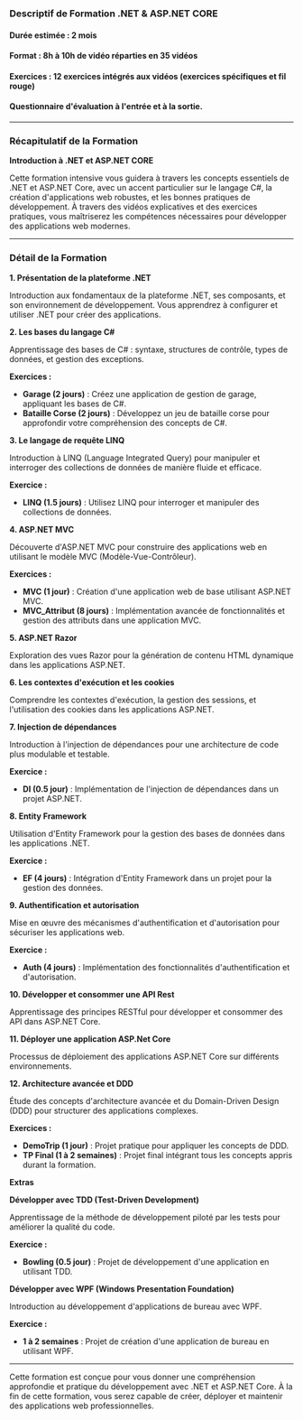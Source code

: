 ### Descriptif de Formation .NET & ASP.NET CORE

#### Durée estimée : 2 mois
#### Format : 8h à 10h de vidéo réparties en 35 vidéos
#### Exercices : 12 exercices intégrés aux vidéos (exercices spécifiques et fil rouge)
#### Questionnaire d'évaluation à l'entrée et à la sortie.

---

### Récapitulatif de la Formation

**Introduction à .NET et ASP.NET CORE**

Cette formation intensive vous guidera à travers les concepts essentiels de .NET et ASP.NET Core, avec un accent particulier sur le langage C#, la création d'applications web robustes, et les bonnes pratiques de développement. À travers des vidéos explicatives et des exercices pratiques, vous maîtriserez les compétences nécessaires pour développer des applications web modernes.

---

### Détail de la Formation

**1. Présentation de la plateforme .NET**

Introduction aux fondamentaux de la plateforme .NET, ses composants, et son environnement de développement. Vous apprendrez à configurer et utiliser .NET pour créer des applications.

**2. Les bases du langage C#**

Apprentissage des bases de C# : syntaxe, structures de contrôle, types de données, et gestion des exceptions. 

**Exercices :**
   - **Garage (2 jours)** : Créez une application de gestion de garage, appliquant les bases de C#.
   - **Bataille Corse (2 jours)** : Développez un jeu de bataille corse pour approfondir votre compréhension des concepts de C#.

**3. Le langage de requête LINQ**

Introduction à LINQ (Language Integrated Query) pour manipuler et interroger des collections de données de manière fluide et efficace.

**Exercice :**
   - **LINQ (1.5 jours)** : Utilisez LINQ pour interroger et manipuler des collections de données.

**4. ASP.NET MVC**

Découverte d'ASP.NET MVC pour construire des applications web en utilisant le modèle MVC (Modèle-Vue-Contrôleur).

**Exercices :**
   - **MVC (1 jour)** : Création d'une application web de base utilisant ASP.NET MVC.
   - **MVC_Attribut (8 jours)** : Implémentation avancée de fonctionnalités et gestion des attributs dans une application MVC.

**5. ASP.NET Razor**

Exploration des vues Razor pour la génération de contenu HTML dynamique dans les applications ASP.NET.

**6. Les contextes d'exécution et les cookies**

Comprendre les contextes d'exécution, la gestion des sessions, et l'utilisation des cookies dans les applications ASP.NET.

**7. Injection de dépendances**

Introduction à l'injection de dépendances pour une architecture de code plus modulable et testable.

**Exercice :**
   - **DI (0.5 jour)** : Implémentation de l'injection de dépendances dans un projet ASP.NET.

**8. Entity Framework**

Utilisation d'Entity Framework pour la gestion des bases de données dans les applications .NET.

**Exercice :**
   - **EF (4 jours)** : Intégration d'Entity Framework dans un projet pour la gestion des données.

**9. Authentification et autorisation**

Mise en œuvre des mécanismes d'authentification et d'autorisation pour sécuriser les applications web.

**Exercice :**
   - **Auth (4 jours)** : Implémentation des fonctionnalités d'authentification et d'autorisation.

**10. Développer et consommer une API Rest**

Apprentissage des principes RESTful pour développer et consommer des API dans ASP.NET Core.

**11. Déployer une application ASP.Net Core**

Processus de déploiement des applications ASP.NET Core sur différents environnements.

**12. Architecture avancée et DDD**

Étude des concepts d'architecture avancée et du Domain-Driven Design (DDD) pour structurer des applications complexes.

**Exercices :**
   - **DemoTrip (1 jour)** : Projet pratique pour appliquer les concepts de DDD.
   - **TP Final (1 à 2 semaines)** : Projet final intégrant tous les concepts appris durant la formation.

**Extras**

**Développer avec TDD (Test-Driven Development)**

Apprentissage de la méthode de développement piloté par les tests pour améliorer la qualité du code.

**Exercice :**
   - **Bowling (0.5 jour)** : Projet de développement d'une application en utilisant TDD.


**Développer avec WPF (Windows Presentation Foundation)**

Introduction au développement d'applications de bureau avec WPF.

**Exercice :**
   - **1 à 2 semaines** : Projet de création d'une application de bureau en utilisant WPF.

---

Cette formation est conçue pour vous donner une compréhension approfondie et pratique du développement avec .NET et ASP.NET Core. À la fin de cette formation, vous serez capable de créer, déployer et maintenir des applications web professionnelles.
